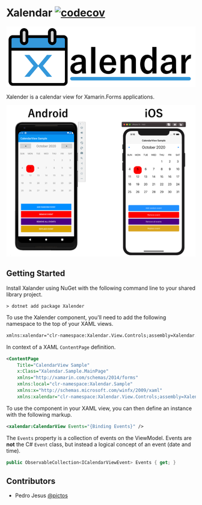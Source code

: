 # Xalendar [![codecov](https://codecov.io/gh/ionixjunior/Xalendar/branch/master/graph/badge.svg)](https://codecov.io/gh/ionixjunior/Xalendar)

![xalander logo](./assets/logo.png)

Xalender is a calendar view for Xamarin.Forms applications.

![screenshot](./assets/screenshot.png)

## Getting Started

Install Xalander using NuGet with the following command line to your shared library project.

```console
> dotnet add package Xalender
```

To use the Xalender component, you'll need to add the following namespace to the top of your XAML views.

```xml
xmlns:xalendar="clr-namespace:Xalendar.View.Controls;assembly=Xalendar.View"
```

In context of a XAML `ContentPage` definition.

```xml
<ContentPage
    Title="CalendarView Sample"
    x:Class="Xalendar.Sample.MainPage"
    xmlns="http://xamarin.com/schemas/2014/forms"
    xmlns:local="clr-namespace:Xalendar.Sample"
    xmlns:x="http://schemas.microsoft.com/winfx/2009/xaml"
    xmlns:xalendar="clr-namespace:Xalendar.View.Controls;assembly=Xalendar.View">
```


To use the component in your XAML view, you can then define an instance with the following markup.

```xml
<xalendar:CalendarView Events="{Binding Events}" />
```

The `Events` property is a collection of events on the ViewModel. Events are **not** the C# `Event` class, but instead a logical concept of an event (date and time).

```c#
public ObservableCollection<ICalendarViewEvent> Events { get; }
```

## Contributors

- Pedro Jesus [@pictos](https://github.com/pictos)
